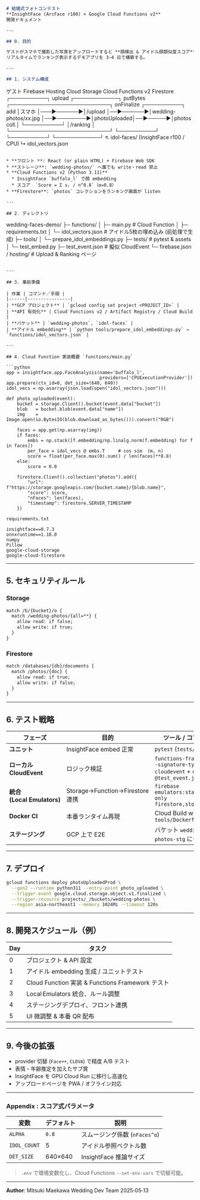 ```markdown
# 結婚式フォトコンテスト  
**InsightFace (ArcFace r100) × Google Cloud Functions v2**  
開発ドキュメント

---

## 0. 目的

ゲストがスマホで撮影した写真をアップロードすると **顔検出 & アイドル顔類似度スコア** を自動計算し、  
リアルタイムでランキング表示するデモアプリを 3–4 日で構築する。

---

## 1. システム構成

```

ゲスト                 Firebase Hosting            Cloud Storage                    Cloud Functions v2        Firestore
┌──────────┐ upload   ┌────────────┐ putBytes   ┌───────────────────────────┐ onFinalize  ┌──────────┐ add
│スマホ   │───▶──────▶│/upload     │──▶──────▶│wedding-photos/xx.jpg │──▶────────▶│photoUploaded│──▶─────▶│photos coll.│
└──────────┘          │/ranking    │           └───────────────────────────┘             └──────────┘          └──────────┘
└────────────┘        ↖ idol-faces/             (InsightFace r100 / CPU)
↳ idol\_vectors.json

```

* **フロント **: React (or plain HTML) + Firebase Web SDK  
* **ストレージ**: `wedding-photos/` へ誰でも write・read 禁止  
* **Cloud Functions v2 (Python 3.11)**  
  * InsightFace `buffalo_l` で顔 embedding  
  * スコア  `Score = Σ sᵢ / n^0.8`（α=0.8）  
* **Firestore**: `photos` コレクションをランキング画面が listen

---

## 2. ディレクトリ

```

wedding-faces-demo/
├─ functions/
│   ├─ main.py               # Cloud Function
│   ├─ requirements.txt
│   └─ idol\_vectors.json     # アイドル5枚の埋め込み (前処理で生成)
├─ tools/
│   └─ prepare\_idol\_embeddings.py
├─ tests/                    # pytest & assets
│   └─ test\_embed.py
├─ test\_event.json           # 擬似 CloudEvent
└─ firebase.json / hosting/  # Upload & Ranking ページ

````

---

## 3. 事前準備

| 作業 | コマンド／手順 |
|------|----------------|
| **GCP プロジェクト** | `gcloud config set project <PROJECT_ID>` |
| **API 有効化** | Cloud Functions v2 / Artifact Registry / Cloud Build |
| **バケット** | `wedding-photos`, `idol-faces` |
| **アイドル embedding** | `python tools/prepare_idol_embeddings.py` → `functions/idol_vectors.json` |

---

## 4. Cloud Function 実装概要 `functions/main.py`

```python
app = insightface.app.FaceAnalysis(name='buffalo_l',
                                   providers=['CPUExecutionProvider'])
app.prepare(ctx_id=0, det_size=(640, 640))
idol_vecs = np.asarray(json.load(open("idol_vectors.json")))

def photo_uploaded(event):
    bucket = storage.Client().bucket(event.data["bucket"])
    blob   = bucket.blob(event.data["name"])
    img    = Image.open(io.BytesIO(blob.download_as_bytes())).convert("RGB")

    faces = app.get(np.asarray(img))
    if faces:
        embs = np.stack([f.embedding/np.linalg.norm(f.embedding) for f in faces])
        per_face = idol_vecs @ embs.T     # cos sim  (m, n)
        score = float(per_face.max(0).sum() / len(faces)**0.8)
    else:
        score = 0.0

    firestore.Client().collection("photos").add({
        "url": f"https://storage.googleapis.com/{bucket.name}/{blob.name}",
        "score": score,
        "nFaces": len(faces),
        "timestamp": firestore.SERVER_TIMESTAMP
    })
````

`requirements.txt`

```
insightface==0.7.3
onnxruntime==1.18.0
numpy
Pillow
google-cloud-storage
google-cloud-firestore
```

---

## 5. セキュリティルール

### Storage

```txt
match /b/{bucket}/o {
  match /wedding-photos/{all=**} {
    allow read: if false;
    allow write: if true;
  }
}
```

### Firestore

```txt
match /databases/{db}/documents {
  match /photos/{doc} {
    allow read: if true;
    allow write: if false;
  }
}
```

---

## 6. テスト戦略

| フェーズ                     | 目的                            | ツール / コマンド                                                                     |
| ------------------------ | ----------------------------- | ------------------------------------------------------------------------------ |
| **ユニット**                 | InsightFace embed 正常          | `pytest` (`tests/`)                                                            |
| **ローカル CloudEvent**      | ロジック検証                        | `functions-framework --signature-type cloudevent` + `curl -d @test_event.json` |
| **統合 (Local Emulators)** | Storage→Function→Firestore 連携 | `firebase emulators:start --only firestore,storage`                            |
| **Docker CI**            | 本番ランタイム再現                     | Cloud Build with `tools/Dockerfile.test`                                       |
| **ステージング**               | GCP 上で E2E                    | バケット `wedding-photos-stg` にデプロイ                                                |

---

## 7. デプロイ

```bash
gcloud functions deploy photoUploadedProd \
  --gen2 --runtime python311 --entry-point photo_uploaded \
  --trigger-event google.cloud.storage.object.v1.finalized \
  --trigger-resource projects/_/buckets/wedding-photos \
  --region asia-northeast1 --memory 1024Mi --timeout 120s
```

---

## 8. 開発スケジュール（例）

| Day | タスク                                         |
| --- | ------------------------------------------- |
| 0   | プロジェクト & API 設定                             |
| 1   | アイドル embedding 生成 / ユニットテスト                 |
| 2   | Cloud Function 実装 & Functions Framework テスト |
| 3   | Local Emulators 統合、ルール調整                    |
| 4   | ステージングデプロイ、フロント連携                           |
| 5   | UI 微調整 & 本番 QR 配布                           |

---

## 9. 今後の拡張

* provider 切替 (`Face++`, `CLOVA`) で精度 A/B テスト
* 表情・年齢推定を加えたサブ賞
* InsightFace を GPU Cloud Run に移行し高速化
* アップロードページを PWA / オフライン対応

---

### Appendix : スコア式パラメータ

| 変数           | デフォルト   | 説明                    |
| ------------ | ------- | --------------------- |
| `ALPHA`      | `0.8`   | スムージング係数 (`nFaces^α`) |
| `IDOL_COUNT` | 5       | アイドル参照ベクトル数           |
| `DET_SIZE`   | 640×640 | InsightFace 推論サイズ     |

> `.env` で環境変数化し、Cloud Functions `--set-env-vars` で切替可能。

---

**Author**:
Mitsuki Maekawa Wedding Dev Team
2025‑05‑13

```
```

